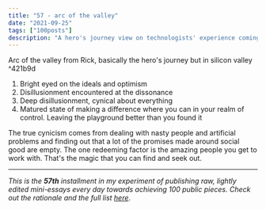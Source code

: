 ```yaml
---
title: "57 - arc of the valley"
date: "2021-09-25"
tags: ["100posts"]
description: "A hero's journey view on technologists' experience coming to and living in Silicon Valley"
---
```

Arc of the valley from Rick, basically the hero's journey but in silicon valley ^421b9d
1. Bright eyed on the ideals and optimism
2. Disillusionment encountered at the dissonance 
3. Deep disillusionment, cynical about everything
4. Matured state of making a difference where you can in your realm of control. Leaving the playground better than you found it

The true cynicism comes from dealing with nasty people and artificial problems and finding out that a lot of the promises made around social good are empty. The one redeeming factor is the amazing people you get to work with. That's the magic that you can find and seek out.

---

*This is the **57th** installment in my experiment of publishing raw, lightly edited mini-essays every day towards achieving 100 public pieces. Check out the rationale and the full list [here](https://www.spencerchang.me/experiments/100posts/)*.
